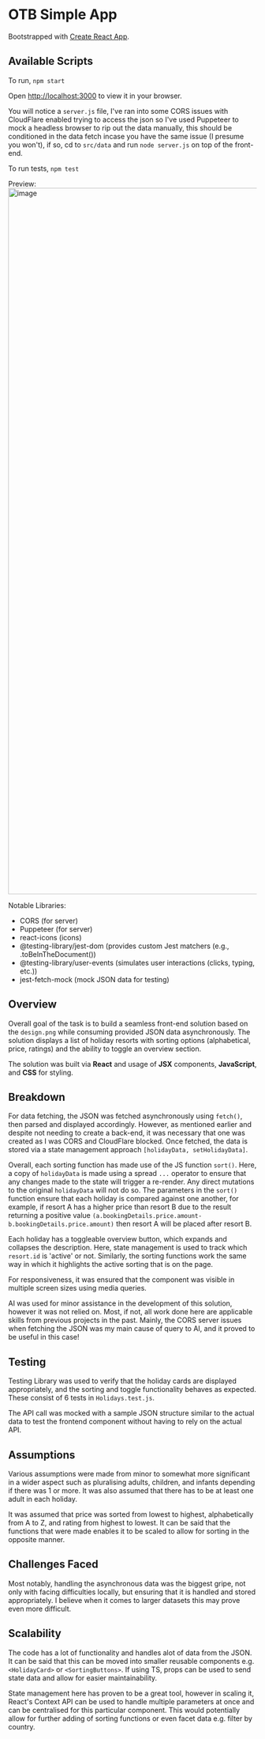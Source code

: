# OTB Simple App

Bootstrapped with [Create React App](https://github.com/facebook/create-react-app).

## Available Scripts

To run, `npm start`

Open [http://localhost:3000](http://localhost:3000) to view it in your browser.

You will notice a `server.js` file, I've ran into some CORS issues with CloudFlare enabled trying to access the json so I've used Puppeteer to mock a headless browser to rip out the data manually, this should be conditioned in the data fetch incase you have the same issue (I presume you won't), if so, cd to `src/data` and run `node server.js` on top of the front-end.

To run tests,  `npm test`

Preview:
<img width="1429" alt="image" src="https://github.com/user-attachments/assets/3ab604f5-161f-4807-aa0e-176eca61520d" />

Notable Libraries:
- CORS (for server)
- Puppeteer (for server)
- react-icons (icons)
- @testing-library/jest-dom (provides custom Jest matchers (e.g., .toBeInTheDocument())
- @testing-library/user-events (simulates user interactions (clicks, typing, etc.))
- jest-fetch-mock (mock JSON data for testing)

## Overview

Overall goal of the task is to build a seamless front-end solution based on the `design.png` while consuming provided JSON data asynchronously. The solution displays a list of holiday resorts with sorting options (alphabetical, price, ratings) and the ability to toggle an overview section.

The solution was built via **React** and usage of **JSX** components, **JavaScript**, and **CSS** for styling.

## Breakdown

For data fetching, the JSON was fetched asynchronously using `fetch()`, then parsed and displayed accordingly. However, as mentioned earlier and despite not needing to create a back-end, it was necessary that one was created as I was CORS and CloudFlare blocked. Once fetched, the data is stored via a state management approach `[holidayData, setHolidayData]`.

Overall, each sorting function has made use of the JS function `sort()`. Here, a copy of `holidayData` is made using a spread `...` operator to ensure that any changes made to the state will trigger a re-render. Any direct mutations to the original `holidayData` will not do so. The parameters in the `sort()` function ensure that each holiday is compared against one another, for example, if resort A has a higher price than resort B due to the result returning a positive value `(a.bookingDetails.price.amount-b.bookingDetails.price.amount)` then resort A will be placed after resort B.

Each holiday has a toggleable overview button, which expands and collapses the description. Here, state management is used to track which `resort.id` is 'active' or not. Similarly, the sorting functions work the same way in which it highlights the active sorting that is on the page.

For responsiveness, it was ensured that the component was visible in multiple screen sizes using media queries.

AI was used for minor assistance in the development of this solution, however it was not relied on. Most, if not, all work done here are applicable skills from previous projects in the past. Mainly, the CORS server issues when fetching the JSON was my main cause of query to AI, and it proved to be useful in this case!

## Testing

Testing Library was used to verify that the holiday cards are displayed appropriately, and the sorting and toggle functionality behaves as expected. These consist of 6 tests in `Holidays.test.js`.

The API call was mocked with a sample JSON structure similar to the actual data to test the frontend component without having to rely on the actual API.

## Assumptions

Various assumptions were made from minor to somewhat more significant in a wider aspect such as pluralising adults, children, and infants depending if there was 1 or more. It was also assumed that there has to be at least one adult in each holiday.

It was assumed that price was sorted from lowest to highest, alphabetically from A to Z, and rating from highest to lowest. It can be said that the functions that were made enables it to be scaled to allow for sorting in the opposite manner.

## Challenges Faced

Most notably, handling the asynchronous data was the biggest gripe, not only with facing difficulties locally, but ensuring that it is handled and stored appropriately. I believe when it comes to larger datasets this may prove even more difficult. 

## Scalability

The code has a lot of functionality and handles alot of data from the JSON. It can be said that this can be moved into smaller reusable components e.g. `<HolidayCard>` or `<SortingButtons>`. If using TS, props can be used to send state data and allow for easier maintainability.

State management here has proven to be a great tool, however in scaling it, React's Context API can be used to handle multiple parameters at once and can be centralised for this particular component. This would potentially allow for further adding of sorting functions or even facet data e.g. filter by country.

